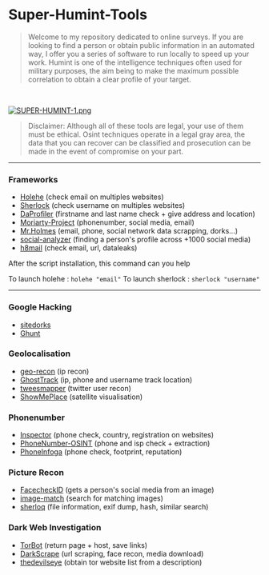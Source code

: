 # Super-Humint-Tools

> Welcome to my repository dedicated to online surveys. If you are looking to find a person or obtain public information in an automated way, I offer you a series of software to run locally to speed up your work. Humint is one of the intelligence techniques often used for military purposes, the aim being to make the maximum possible correlation to obtain a clear profile of your target.

</br>

[![SUPER-HUMINT-1.png](https://i.postimg.cc/TYQvjMpG/SUPER-HUMINT-1.png)](https://postimg.cc/crKzZzR5)

> Disclaimer: Although all of these tools are legal, your use of them must be ethical. Osint techniques operate in a legal gray area, the data that you can recover can be classified and prosecution can be made in the event of compromise on your part.

---

### Frameworks

- [Holehe](https://github.com/megadose/holehe) (check email on multiples websites)
- [Sherlock](https://github.com/sherlock-project/sherlock) (check username on multiples websites)
- [DaProfiler](https://github.com/daprofiler/Daprofiler) (firstname and last name check + give address and location)
- [Moriarty-Project](https://github.com/AzizKpln/Moriarty-Project) (phonenumber, social media, email)
- [Mr.Holmes](https://github.com/Lucksi/Mr.Holmes) (email, phone, social network data scrapping, dorks...)
- [social-analyzer](https://github.com/qeeqbox/social-analyzer) (finding a person's profile across +1000 social media)
- [h8mail](https://github.com/khast3x/h8mail) (check email, url, dataleaks)

After the script installation, this command can you help

To launch holehe : ```holehe "email"```
To launch sherlock : ```sherlock "username"```



---

### Google Hacking

- [sitedorks](https://github.com/Zarcolio/sitedorks)
- [Ghunt](https://github.com/mxrch/GHunt)

### Geolocalisation

- [geo-recon](https://github.com/radioactivetobi/geo-recon) (ip recon)
- [GhostTrack](https://github.com/HunxByts/GhostTrack) (ip, phone and username track location)
- [tweesmapper](https://github.com/r3mlab/tweetsmapper) (twitter user recon)
- [ShowMePlace](https://github.com/OSINT-mindset/ShowMePlace) (satellite visualisation)

### Phonenumber

- [Inspector](https://github.com/N0rz3/Inspector) (phone check, country, registration on websites)
- [PhoneNumber-OSINT](https://github.com/spider863644/PhoneNumber-OSINT) (phone and isp check + extraction)
- [PhoneInfoga](https://github.com/Trena13/PhoneInfoga) (phone check, footprint, reputation)

### Picture Recon

- [FacecheckID](https://facecheck.id/) (gets a person's social media from an image)
- [image-match](https://github.com/rhsimplex/image-match) (search for matching images)
- [sherloq](https://github.com/GuidoBartoli/sherloq) (file information, exif dump, hash, similar search)

### Dark Web Investigation

- [TorBot](https://github.com/DedSecInside/TorBot) (return page + host, save links)
- [DarkScrape](https://github.com/itsmehacker/DarkScrape) (url scraping, face recon, media download)
- [thedevilseye](https://github.com/rly0nheart/thedevilseye) (obtain tor website list from a description)
